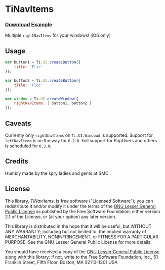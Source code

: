 TiNavItems
==========
### [Download][rls] [Example][exm]

[rls]: https://github.com/smclab/TiNavItems/releases
[exm]: https://github.com/smclab/TiNavItems/tree/master/example

Multiple `rightNavItems` for your windows! (iOS only)

Usage
-----

```js
var button1 = Ti.UI.createButton({
	title: 'Flic'
});

var button2 = Ti.UI.createButton({
	title: 'Floc'
});

var window = Ti.UI.createWindow({
	rightNavItems: [ button1, button2 ]
});
```

Caveats
-------

Currently only `rightNavItems` on `Ti.UI.Window`s is supported. Support for `leftNavItems` is on the way for `0.2.0`. Full support for PopOvers and others is scheduled for `0.3.0`.

Credits
-------

Humbly made by the spry ladies and gents at SMC.

License
-------

This library, *TiNavItems*, is free software ("Licensed Software"); you can
redistribute it and/or modify it under the terms of the [GNU Lesser General
Public License](http://www.gnu.org/licenses/lgpl-2.1.html) as published by the
Free Software Foundation; either version 2.1 of the License, or (at your
option) any later version.

This library is distributed in the hope that it will be useful, but WITHOUT ANY
WARRANTY; including but not limited to, the implied warranty of MERCHANTABILITY,
NONINFRINGEMENT, or FITNESS FOR A PARTICULAR PURPOSE. See the GNU Lesser General
Public License for more details.

You should have received a copy of the [GNU Lesser General Public
License](http://www.gnu.org/licenses/lgpl-2.1.html) along with this library; if
not, write to the Free Software Foundation, Inc., 51 Franklin Street, Fifth
Floor, Boston, MA 02110-1301 USA
